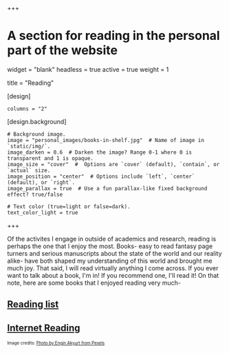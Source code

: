 +++
# A section for reading in the personal part of the website 

widget = "blank"
headless = true
active = true
weight = 1

title = "Reading"

[design]

	columns = "2"

[design.background]
	


	# Background image.
	image = "personal_images/books-in-shelf.jpg"  # Name of image in `static/img/`.
	image_darken = 0.6  # Darken the image? Range 0-1 where 0 is transparent and 1 is opaque.
	image_size = "cover"  #  Options are `cover` (default), `contain`, or `actual` size.
	image_position = "center"  # Options include `left`, `center` (default), or `right`.
	image_parallax = true  # Use a fun parallax-like fixed background effect? true/false

	# Text color (true=light or false=dark).
	text_color_light = true
+++

Of the activites I engage in outside of academics and research, reading is perhaps the one that I enjoy the most. Books- easy to read fantasy page turners and serious manuscripts about the state of the world and our reality alike- have both shaped my understanding of this world and brought me much joy. That said, I will read virtually anything I come across. If you ever want to talk about a book, I'm in! If you recommend one, I'll read it! On that note, here are some books that I enjoyed reading very much-

## [Reading list](../my_reading)
## [Internet Reading](../internet_reading)

<sub><sup>Image credits: [Photo by Engin Akyurt from Pexels](https://www.pexels.com/photo/books-in-shelf-2946979/)</sup></sub>
